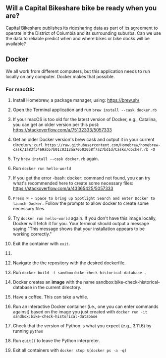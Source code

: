 ## Will a Capital Bikeshare bike be ready when you are?

Capital Bikeshare publishes its ridesharing data as part of its agreement to operate in the District of Columbia and its surrounding suburbs. Can we use the data to reliable predict when and where bikes or bike docks will be available?

## Docker

We all work from different computers, but this application needs to run locally on any computer. Docker makes that possible.

### For macOS:

1. Install Homebrew, a package manager, using: https://brew.sh/
2. Open the Terminal application and run `brew install --cask docker.rb`
3. If your macOS is too old for the latest version of Docker, e.g., Catalina, you can get an older version per this post: https://stackoverflow.com/a/75132333/5057333
4. Get an older Docker version's brew cask and output it in your current directory: `curl https://raw.githubusercontent.com/Homebrew/homebrew-cask/1a83f3469ab57b01c0312aa70503058f7a27bd1d/Casks/docker.rb -O`
5. Try `brew install --cask docker.rb` again.
6. Run `docker run hello-world`
7. If you get the error -bash: docker: command not found, you can try what's recommended here to create some necessary files: https://stackoverflow.com/a/43365425/5057333
8. `Press ⌘ + Space to bring up Spotlight Search and enter Docker to launch Docker.` Follow the prompts to allow docker to create some necessary files.
9. Try `docker run hello-world` again. If you don't have this image locally, Docker will fetch it for you. Your terminal should output a message saying "This message shows that your installation appears to be working correctly."
16. Exit the container with `exit`.

17. 
18. Navigate the the repository with the desired dockerfile.
19. Run `docker build -t sandbox:bike-check-historical-database .`
20. Docker creates an <b>image</b> with the name sandbox:bike-check-historical-database in the current directory.
21. Have a coffee. This can take a while.
22. Run an interactive Docker container (i.e., one you can enter commands against) based on the image you just created with `docker run -it sandbox:bike-check-historical-database`
23. Check that the version of Python is what you expect (e.g., 3.11.6) by running `python`
24. Run `quit()` to leave the Python interpreter.
25. Exit all containers with `docker stop $(docker ps -a -q)`
